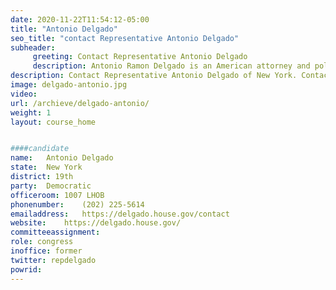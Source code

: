 ```yaml
---
date: 2020-11-22T11:54:12-05:00
title: "Antonio Delgado"
seo_title: "contact Representative Antonio Delgado"
subheader:
     greeting: Contact Representative Antonio Delgado 
     description: Antonio Ramon Delgado is an American attorney and politician from the state of New York. A Democrat, he serves as the U.S. Representative for New York's 19th congressional district. 
description: Contact Representative Antonio Delgado of New York. Contact information for Antonio Delgado includes email address, phone number, and mailing address.
image: delgado-antonio.jpg
video: 
url: /archieve/delgado-antonio/
weight: 1
layout: course_home


####candidate
name:	Antonio Delgado
state:	New York
district: 19th
party:	Democratic
officeroom:	1007 LHOB
phonenumber:	(202) 225-5614
emailaddress:	https://delgado.house.gov/contact
website:	https://delgado.house.gov/
committeeassignment: 
role: congress
inoffice: former
twitter: repdelgado
powrid: 
---
```


